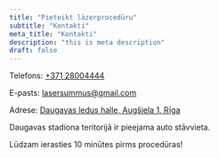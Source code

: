 ```yaml
---
title: "Pieteikt lāzerprocedūru"
subtitle: "Kontakti"
meta_title: "Kontakti"
description: "this is meta description"
draft: false
---
```


Telefons: <a href='tel:+37128004444'>+371 28004444</a>

E-pasts: <a href='mailto:lasersummus@gmail.com'>lasersummus@gmail.com</a>

Adrese: <a href='https://maps.app.goo.gl/aBYbjcuFuGkZfdJ16'>Daugavas ledus halle, Augšiela 1, Rīga</a>


Daugavas stadiona teritorijā ir pieejama auto stāvvieta.

Lūdzam ierasties 10 minūtes pirms procedūras!
